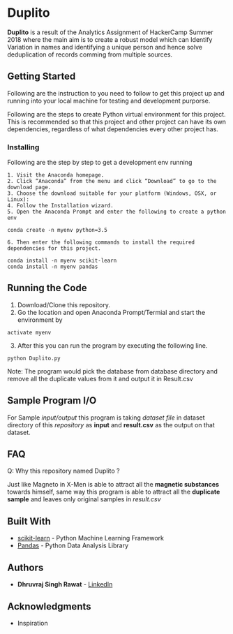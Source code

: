 # Duplito 

**Duplito** is a result of the Analytics Assignment of HackerCamp Summer 2018 where the main aim is to create a robust model which can Identify Variation in names and identifying a unique person and hence solve deduplication of records comming from multiple sources.

## Getting Started

Following are the instruction to you need to follow to get this project up and running into your local machine for testing and development purporse.

Following are the steps to create Python virtual environment for this project. This is recommended so that this project and other project can have its own dependencies, regardless of what dependencies every other project has.


### Installing

Following are the step by step to get a development env running

    1. Visit the Anaconda homepage.
    2. Click “Anaconda” from the menu and click “Download” to go to the download page.
    3. Choose the download suitable for your platform (Windows, OSX, or Linux):
    4. Follow the Installation wizard.
    5. Open the Anaconda Prompt and enter the following to create a python env
```
conda create -n myenv python=3.5
```
    6. Then enter the following commands to install the required dependencies for this project. 
```
conda install -n myenv scikit-learn
conda install -n myenv pandas
```

## Running the Code 

1. Download/Clone this repository.
2. Go the location and open Anaconda Prompt/Termial and start the environment by 
```
activate myenv
```
3. After this you can run the program by executing the following line.
```
python Duplito.py
```

Note: The program would pick the database from database directory and remove all the duplicate values from it and output it in Result.csv 
## Sample Program I/O

For Sample *input/output* this program is taking *dataset file* in dataset directory of this *repository* as **input** and **result.csv** as the output on that dataset.

## FAQ
Q: Why this repository named Duplito ?

Just like Magneto in X-Men is able to attract all the **magnetic substances** towards himself, same way this program is able to attract all the **duplicate sample** and leaves only original samples in *result.csv*


## Built With

* [scikit-learn](http://scikit-learn.org/) - Python Machine Learning Framework
* [Pandas](https://pandas.pydata.org/) - Python Data Analysis Library


## Authors

* **Dhruvraj Singh Rawat** - [LinkedIn](https://www.linkedin.com/in/dhruvrajrawat/)

## Acknowledgments

* Inspiration



